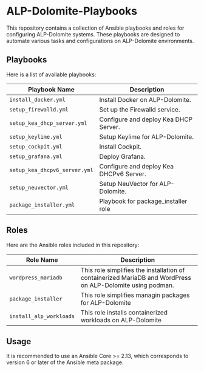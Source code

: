 # ALP-Dolomite-Playbooks

This repository contains a collection of Ansible playbooks and roles for configuring ALP-Dolomite systems. These playbooks are designed to automate various tasks and configurations on ALP-Dolomite environments.

## Playbooks

Here is a list of available playbooks:

| Playbook Name                   | Description                                          |
|---------------------------------|------------------------------------------------------|
| `install_docker.yml`            | Install Docker on ALP-Dolomite.                     |
| `setup_firewalld.yml`           | Set up the Firewalld service.                       |
| `setup_kea_dhcp_server.yml`     | Configure and deploy Kea DHCP Server.               |
| `setup_keylime.yml`             | Setup Keylime for ALP-Dolomite.                    |
| `setup_cockpit.yml`             | Install Cockpit.                      |
| `setup_grafana.yml`             | Deploy Grafana.                       |
| `setup_kea_dhcpv6_server.yml`   | Configure and deploy Kea DHCPv6 Server.            |
| `setup_neuvector.yml`           | Setup NeuVector for ALP-Dolomite.                  |
| `package_installer.yml`         | Playbook for package_installer role                |
## Roles

Here are the Ansible roles included in this repository:

| Role Name                      | Description                                          |
|---------------------------------|------------------------------------------------------|
| `wordpress_mariadb`            | This role simplifies the installation of containerized MariaDB and WordPress on ALP-Dolomite using podman. |
| `package_installer`            | This role simplifies managin packages for ALP-Dolomite |
| `install_alp_workloads`        | This role installs containerized workloads on ALP-Dolomite |

## Usage

It is recommended to use an Ansible Core >= 2.13, which corresponds to version 6 or later of the Ansible meta package.

